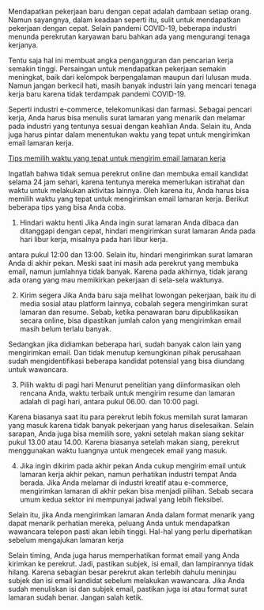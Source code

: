 Mendapatkan pekerjaan baru dengan cepat adalah dambaan setiap orang. Namun sayangnya, dalam keadaan seperti itu, sulit untuk mendapatkan pekerjaan dengan cepat. Selain pandemi COVID-19, beberapa industri menunda perekrutan karyawan baru bahkan ada yang mengurangi tenaga kerjanya. 

Tentu saja hal ini membuat angka pengangguran dan pencarian kerja semakin tinggi. Persaingan untuk mendapatkan pekerjaan semakin meningkat, baik dari kelompok berpengalaman maupun dari lulusan muda. Namun jangan berkecil hati, masih banyak industri lain yang mencari tenaga kerja baru karena tidak terdampak pandemi COVID-19. 

Seperti industri e-commerce, telekomunikasi dan farmasi. Sebagai pencari kerja, Anda harus bisa menulis surat lamaran yang menarik dan melamar pada industri yang tentunya sesuai dengan keahlian Anda. Selain itu, Anda juga harus pintar dalam menentukan waktu yang tepat untuk mengirimkan email lamaran kerja.

[Tips memilih waktu yang tepat untuk mengirim email lamaran kerja](https://contoh-surat-lamaran-pekerjaan.github.io/)

Ingatlah bahwa tidak semua perekrut online dan membuka email kandidat selama 24 jam sehari, karena tentunya mereka memerlukan istirahat dan waktu untuk melakukan aktivitas lainnya. Oleh karena itu, Anda harus bisa memilih waktu yang tepat untuk mengirimkan email lamaran kerja. Berikut beberapa tips yang bisa Anda coba.

1. Hindari waktu henti
Jika Anda ingin surat lamaran Anda dibaca dan ditanggapi dengan cepat, hindari mengirimkan surat lamaran Anda pada hari libur kerja, misalnya pada hari libur kerja. 

antara pukul 12:00 dan 13:00. Selain itu, hindari mengirimkan surat lamaran Anda di akhir pekan. Meski saat ini masih ada perekrut yang membuka email, namun jumlahnya tidak banyak. Karena pada akhirnya, tidak jarang ada orang yang mau memikirkan pekerjaan di sela-sela waktunya.


2. Kirim segera
Jika Anda baru saja melihat lowongan pekerjaan, baik itu di media sosial atau platform lainnya, cobalah segera mengirimkan surat lamaran dan resume. Sebab, ketika penawaran baru dipublikasikan secara online, bisa dipastikan jumlah calon yang mengirimkan email masih belum terlalu banyak. 

Sedangkan jika didiamkan beberapa hari, sudah banyak calon lain yang mengirimkan email. Dan tidak menutup kemungkinan pihak perusahaan sudah mengidentifikasi beberapa kandidat potensial yang bisa diundang untuk wawancara.


3. Pilih waktu di pagi hari
Menurut penelitian yang diinformasikan oleh rencana Anda, waktu terbaik untuk mengirim resume dan lamaran adalah di pagi hari, antara pukul 06.00. dan 10:00 pagi. 

Karena biasanya saat itu para perekrut lebih fokus memilah surat lamaran yang masuk karena tidak banyak pekerjaan yang harus diselesaikan. Selain sarapan, Anda juga bisa memilih sore, yakni setelah makan siang sekitar pukul 13.00 atau 14.00. Karena biasanya setelah makan siang, perekrut menggunakan waktu luangnya untuk mengecek email yang masuk.


4. Jika ingin dikirim pada akhir pekan
Anda cukup mengirim email untuk lamaran kerja akhir pekan, namun perhatikan industri tempat Anda berada. Jika Anda melamar di industri kreatif atau e-commerce, mengirimkan lamaran di akhir pekan bisa menjadi pilihan. Sebab secara umum kedua sektor ini mempunyai jadwal yang lebih fleksibel. 

Selain itu, jika Anda mengirimkan lamaran Anda dalam format menarik yang dapat menarik perhatian mereka, peluang Anda untuk mendapatkan wawancara telepon pasti akan lebih tinggi.
Hal-hal yang perlu diperhatikan sebelum mengajukan lamaran kerja


Selain timing, Anda juga harus memperhatikan format email yang Anda kirimkan ke perekrut. Jadi, pastikan subjek, isi email, dan lampirannya tidak hilang. Karena sebagian besar perekrut akan terlebih dahulu meninjau subjek dan isi email kandidat sebelum melakukan wawancara. Jika Anda sudah menuliskan isi dan subjek email, pastikan juga isi atau format surat lamaran sudah benar. Jangan salah ketik.
